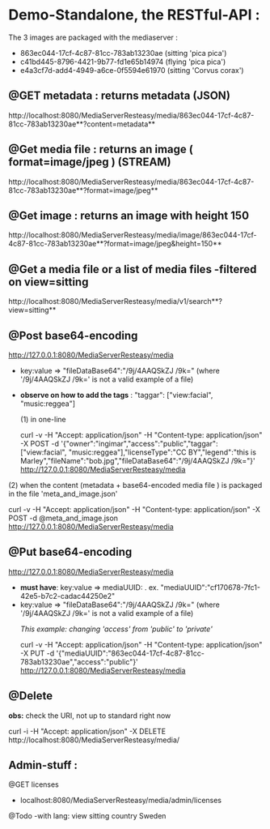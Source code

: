 # Demo-Standalone, the RESTful-API :
The 3 images are packaged with the mediaserver :<p>
* 863ec044-17cf-4c87-81cc-783ab13230ae (sitting 'pica pica')
* c41bd445-8796-4421-9b77-fd1e65b14974 (flying 'pica pica')
* e4a3cf7d-add4-4949-a6ce-0f5594e61970 (sitting 'Corvus corax')

## @GET metadata : returns metadata        (JSON)
http://localhost:8080/MediaServerResteasy/media/863ec044-17cf-4c87-81cc-783ab13230ae**?content=metadata**<p>

## @Get media file : returns an image ( format=image/jpeg ) (STREAM)
http://localhost:8080/MediaServerResteasy/media/863ec044-17cf-4c87-81cc-783ab13230ae**?format=image/jpeg**<p>

## @Get image : returns an image with height 150
http://localhost:8080/MediaServerResteasy/media/image/863ec044-17cf-4c87-81cc-783ab13230ae**?format=image/jpeg&height=150**

## @Get a media file or a list of media files -filtered on  view=sitting
http://localhost:8080/MediaServerResteasy/media/v1/search**?view=sitting**

## @Post base64-encoding 
http://127.0.0.1:8080/MediaServerResteasy/media<p>
* key:value => "fileDataBase64":"/9j/4AAQSkZJ /9k=" (where '/9j/4AAQSkZJ /9k=' is not a valid example of a file)<p>
* **observe on how to add the tags** : "taggar": ["view:facial", "music:reggea"] <p>
(1) in one-line <p>
curl -v -H "Accept: application/json" -H "Content-type: application/json" -X POST -d  '{"owner":"ingimar","access":"public","taggar": ["view:facial", "music:reggea"],"licenseType":"CC BY","legend":"this is Marley","fileName":"bob.jpg","fileDataBase64":"/9j/4AAQSkZJ /9k="}' http://127.0.0.1:8080/MediaServerResteasy/media <p>

(2) when the content (metadata + base64-encoded media file ) is packaged in the file 'meta_and_image.json' <p>
curl -v -H "Accept: application/json" -H "Content-type: application/json" -X POST -d @meta_and_image.json http://127.0.0.1:8080/MediaServerResteasy/media

## @Put base64-encoding 
http://127.0.0.1:8080/MediaServerResteasy/media<p>
* **must have**: key:value => mediaUUID:<UUID>  . ex.  "mediaUUID":"cf170678-7fc1-42e5-b7c2-cadac44250e2"
* key:value => "fileDataBase64":"/9j/4AAQSkZJ /9k="  (where '/9j/4AAQSkZJ /9k=' is not a valid example of a file)<p>
*This example: changing 'access' from 'public' to 'private'*<p>
curl -v -H "Accept: application/json" -H "Content-type: application/json" -X PUT -d  '{"mediaUUID":"863ec044-17cf-4c87-81cc-783ab13230ae","access":"public"}' http://127.0.0.1:8080/MediaServerResteasy/media

## @Delete
**obs:** check the URI, not up to standard right now <p>
curl -i -H "Accept: application/json" -X DELETE   http://localhost:8080/MediaServerResteasy/media/<uuid>

## Admin-stuff :
@GET licenses<p>
* localhost:8080/MediaServerResteasy/media/admin/licenses



@Todo
-with lang:
<tags>
  <tag lang=”sv_SE””>
    <name>view</name>
    <value>sitting</value>
  </tag>
<tag lang=”sv_SE””>
    <name>country</name>
    <value>Sweden</value>